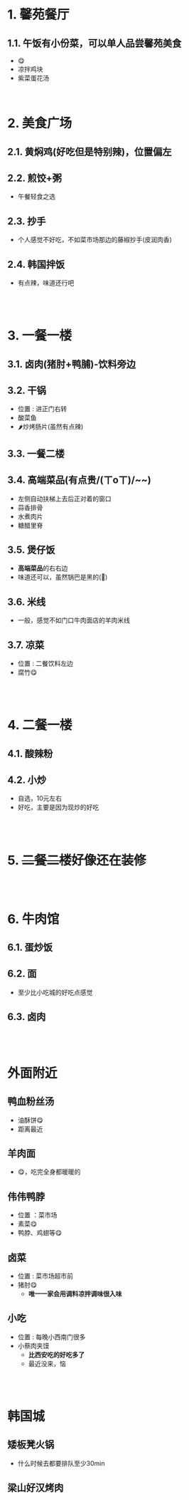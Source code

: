 # 1. **馨苑餐厅**
## 1.1. 午饭有小份菜，可以单人品尝馨苑美食
  - 😋
  - 凉拌鸡块
  - 紫菜蛋花汤
  
<br> 

# 2. **美食广场**
## 2.1. 黄焖鸡(好吃但是特别辣)，位置偏左
## 2.2. 煎饺+粥
- 午餐轻食之选  
## 2.3. 抄手
  - 个人感觉不好吃，不如菜市场那边的藤椒抄手(皮润肉香)  
## 2.4. 韩国拌饭
  - 有点辣，味道还行吧
  
<br> 
<br>

# 3. **一餐一楼**
## 3.1. 卤肉(猪肘+鸭脯)-饮料旁边
## 3.2. 干锅
- 位置 : 进正门右转
- 酸菜鱼
- 🌶炒烤肠片(虽然有点辣)

## 3.3. 一餐二楼
## 3.4. **高端菜品**(有点贵/(ㄒoㄒ)/~~)
  - 左侧自动扶梯上去后正对着的窗口
  - 蒜香排骨
  - 水煮肉片
  - 糖醋里脊
## 3.5. **煲仔饭**
  - **高端菜品**的右右边
  - 味道还可以，虽然锅巴是黑的(🤣)
## 3.6. **米线**
- 一般，感觉不如门口牛肉面店的羊肉米线  
## 3.7. 凉菜
- 位置 : 二餐饮料左边
- 腐竹😋
  
<br> 
<br>


# 4. **二餐一楼**
## 4.1. 酸辣粉
## 4.2. 小炒
- 自选，10元左右
- 好吃，主要是因为现炒的好吃  
  
<br> 
<br>


# 5. ~~二餐二楼~~好像还在装修
  
<br> 
<br>


# 6. **牛肉馆**
## 6.1. 蛋炒饭
## 6.2. 面
- 至少比小吃城的好吃点感觉  
## 6.3. 卤肉

  
<br> 
<br>

# 外面附近
## 鸭血粉丝汤
- 油酥饼😋
- 距离最近

## 羊肉面
- 😋，吃完全身都暖暖的

## 伟伟鸭脖
- 位置 ：菜市场
- 素菜😋
- 鸭脖、鸡翅等😋

## 卤菜
- 位置 : 菜市场超市前
- 猪肘😋
  - **唯一一家会用调料凉拌调味很入味**

## 小吃
- 位置 : 每晚小西南门很多
- 小蔡肉夹馍
  - **比西安吃的好吃多了**
  - 最近没来，恼
  
<br> 
<br>



# 韩国城
## 矮板凳火锅
- 什么时候去都要排队至少30min  
## 梁山好汉烤肉  

## 
